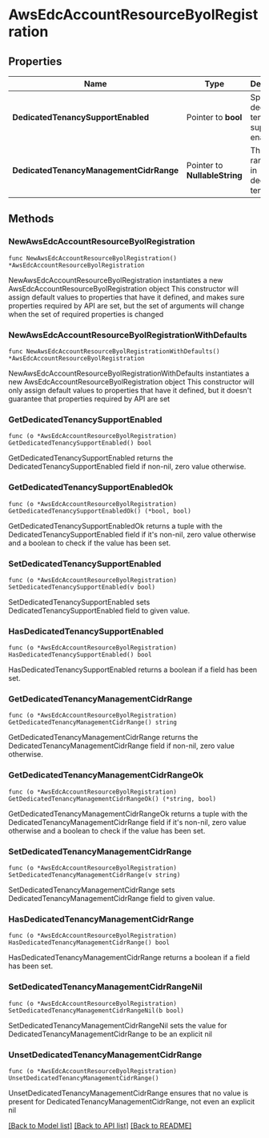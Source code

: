 # AwsEdcAccountResourceByolRegistration

## Properties

Name | Type | Description | Notes
------------ | ------------- | ------------- | -------------
**DedicatedTenancySupportEnabled** | Pointer to **bool** | Specifies if dedicated tenancy support is enabled | [optional] 
**DedicatedTenancyManagementCidrRange** | Pointer to **NullableString** | The CIDR range used in dedicated tenancy | [optional] 

## Methods

### NewAwsEdcAccountResourceByolRegistration

`func NewAwsEdcAccountResourceByolRegistration() *AwsEdcAccountResourceByolRegistration`

NewAwsEdcAccountResourceByolRegistration instantiates a new AwsEdcAccountResourceByolRegistration object
This constructor will assign default values to properties that have it defined,
and makes sure properties required by API are set, but the set of arguments
will change when the set of required properties is changed

### NewAwsEdcAccountResourceByolRegistrationWithDefaults

`func NewAwsEdcAccountResourceByolRegistrationWithDefaults() *AwsEdcAccountResourceByolRegistration`

NewAwsEdcAccountResourceByolRegistrationWithDefaults instantiates a new AwsEdcAccountResourceByolRegistration object
This constructor will only assign default values to properties that have it defined,
but it doesn't guarantee that properties required by API are set

### GetDedicatedTenancySupportEnabled

`func (o *AwsEdcAccountResourceByolRegistration) GetDedicatedTenancySupportEnabled() bool`

GetDedicatedTenancySupportEnabled returns the DedicatedTenancySupportEnabled field if non-nil, zero value otherwise.

### GetDedicatedTenancySupportEnabledOk

`func (o *AwsEdcAccountResourceByolRegistration) GetDedicatedTenancySupportEnabledOk() (*bool, bool)`

GetDedicatedTenancySupportEnabledOk returns a tuple with the DedicatedTenancySupportEnabled field if it's non-nil, zero value otherwise
and a boolean to check if the value has been set.

### SetDedicatedTenancySupportEnabled

`func (o *AwsEdcAccountResourceByolRegistration) SetDedicatedTenancySupportEnabled(v bool)`

SetDedicatedTenancySupportEnabled sets DedicatedTenancySupportEnabled field to given value.

### HasDedicatedTenancySupportEnabled

`func (o *AwsEdcAccountResourceByolRegistration) HasDedicatedTenancySupportEnabled() bool`

HasDedicatedTenancySupportEnabled returns a boolean if a field has been set.

### GetDedicatedTenancyManagementCidrRange

`func (o *AwsEdcAccountResourceByolRegistration) GetDedicatedTenancyManagementCidrRange() string`

GetDedicatedTenancyManagementCidrRange returns the DedicatedTenancyManagementCidrRange field if non-nil, zero value otherwise.

### GetDedicatedTenancyManagementCidrRangeOk

`func (o *AwsEdcAccountResourceByolRegistration) GetDedicatedTenancyManagementCidrRangeOk() (*string, bool)`

GetDedicatedTenancyManagementCidrRangeOk returns a tuple with the DedicatedTenancyManagementCidrRange field if it's non-nil, zero value otherwise
and a boolean to check if the value has been set.

### SetDedicatedTenancyManagementCidrRange

`func (o *AwsEdcAccountResourceByolRegistration) SetDedicatedTenancyManagementCidrRange(v string)`

SetDedicatedTenancyManagementCidrRange sets DedicatedTenancyManagementCidrRange field to given value.

### HasDedicatedTenancyManagementCidrRange

`func (o *AwsEdcAccountResourceByolRegistration) HasDedicatedTenancyManagementCidrRange() bool`

HasDedicatedTenancyManagementCidrRange returns a boolean if a field has been set.

### SetDedicatedTenancyManagementCidrRangeNil

`func (o *AwsEdcAccountResourceByolRegistration) SetDedicatedTenancyManagementCidrRangeNil(b bool)`

 SetDedicatedTenancyManagementCidrRangeNil sets the value for DedicatedTenancyManagementCidrRange to be an explicit nil

### UnsetDedicatedTenancyManagementCidrRange
`func (o *AwsEdcAccountResourceByolRegistration) UnsetDedicatedTenancyManagementCidrRange()`

UnsetDedicatedTenancyManagementCidrRange ensures that no value is present for DedicatedTenancyManagementCidrRange, not even an explicit nil

[[Back to Model list]](../README.md#documentation-for-models) [[Back to API list]](../README.md#documentation-for-api-endpoints) [[Back to README]](../README.md)


